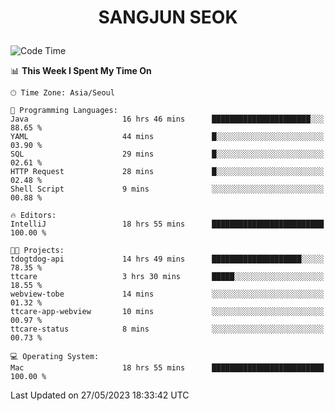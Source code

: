 <h1>
 <p align="center">
   SANGJUN SEOK
 </p>
</h1>

<!--START_SECTION:waka-->
![Code Time](http://img.shields.io/badge/Code%20Time-2%2C606%20hrs%2012%20mins-blue)

📊 **This Week I Spent My Time On** 

```text
🕑︎ Time Zone: Asia/Seoul

💬 Programming Languages: 
Java                     16 hrs 46 mins      ██████████████████████░░░   88.65 % 
YAML                     44 mins             █░░░░░░░░░░░░░░░░░░░░░░░░   03.90 % 
SQL                      29 mins             █░░░░░░░░░░░░░░░░░░░░░░░░   02.61 % 
HTTP Request             28 mins             █░░░░░░░░░░░░░░░░░░░░░░░░   02.48 % 
Shell Script             9 mins              ░░░░░░░░░░░░░░░░░░░░░░░░░   00.88 % 

🔥 Editors: 
IntelliJ                 18 hrs 55 mins      █████████████████████████   100.00 % 

🐱‍💻 Projects: 
tdogtdog-api             14 hrs 49 mins      ████████████████████░░░░░   78.35 % 
ttcare                   3 hrs 30 mins       █████░░░░░░░░░░░░░░░░░░░░   18.55 % 
webview-tobe             14 mins             ░░░░░░░░░░░░░░░░░░░░░░░░░   01.32 % 
ttcare-app-webview       10 mins             ░░░░░░░░░░░░░░░░░░░░░░░░░   00.97 % 
ttcare-status            8 mins              ░░░░░░░░░░░░░░░░░░░░░░░░░   00.73 % 

💻 Operating System: 
Mac                      18 hrs 55 mins      █████████████████████████   100.00 % 
```


 Last Updated on 27/05/2023 18:33:42 UTC
<!--END_SECTION:waka-->
